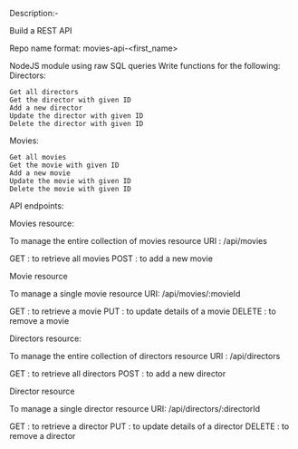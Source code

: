 Description:-

Build a REST API

Repo name format: movies-api-<first_name>

NodeJS module using raw SQL queries
Write functions for the following:
Directors:

    Get all directors
    Get the director with given ID
    Add a new director
    Update the director with given ID
    Delete the director with given ID

Movies:

    Get all movies
    Get the movie with given ID
    Add a new movie
    Update the movie with given ID
    Delete the movie with given ID

API endpoints:

Movies resource:

To manage the entire collection of movies resource
URI : /api/movies

GET : to retrieve all movies
POST : to add a new movie

Movie resource

To manage a single movie resource
URI: /api/movies/:movieId

GET : to retrieve a movie
PUT : to update details of a movie
DELETE : to remove a movie

Directors resource:

To manage the entire collection of directors resource
URI : /api/directors

GET : to retrieve all directors
POST : to add a new director

Director resource

To manage a single director resource
URI: /api/directors/:directorId

GET : to retrieve a director
PUT : to update details of a director
DELETE : to remove a director

